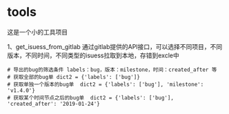 # tools
这是一个小的工具项目


1、get_isuess_from_gitlab
  通过gitlab提供的API接口，可以选择不同项目，不同版本，不同时间，不同类型的isuess拉取到本地，存错到excle中

    # 导出的bug的筛选条件 labels：bug，版本：milestone，时间：created_after 等
    # 获取全部的bug单 dict2 = {'labels': ['bug']}
    # 获取单独一个版本的bug单  dict2 = {'labels': ['bug'], 'milestone': 'v1.4.0'}
    # 获取某个时间节点之后的bug单  dict2 = {'labels': ['bug'],  'created_after': '2019-01-24'}

